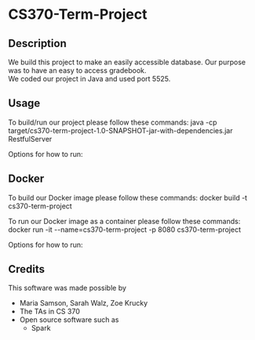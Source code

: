 # CS370-Term-Project

## Description
We build this project to make an easily accessible database.
Our purpose was to have an easy to access gradebook.  
We coded our project in Java and used port 5525.

## Usage
To build/run our project please follow these commands:
  java -cp target/cs370-term-project-1.0-SNAPSHOT-jar-with-dependencies.jar RestfulServer

Options for how to run:

## Docker
To build our Docker image please follow these commands:
  docker build -t cs370-term-project

To run our Docker image as a container please follow these commands:
  docker run -it --name=cs370-term-project -p 8080 cs370-term-project

Options for how to run:

## Credits
This software was made possible by
- Maria Samson, Sarah Walz, Zoe Krucky
- The TAs in CS 370
- Open source software such as
  - Spark
